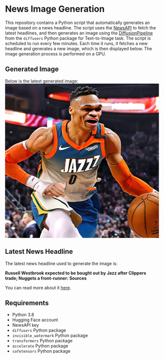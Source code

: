 # News Image Generation
This repository contains a Python script that automatically generates an image based on a news headline. The script uses the [NewsAPI](https://newsapi.org/) to fetch the latest headlines, and then generates an image using the [DiffusionPipeline](https://github.com/huggingface/diffusers) from the `diffusers` Python package for Text-to-Image task.
The script is scheduled to run every few minutes. Each time it runs, it fetches a new headline and generates a new image, which is then displayed below. The image generation process is performed on a GPU.

## Generated Image
Below is the latest generated image:
![Generated Image](image.png)

## Latest News Headline
The latest news headline used to generate the image is:

**Russell Westbrook expected to be bought out by Jazz after Clippers trade; Nuggets a front-runner: Sources**

You can read more about it [here](https://news.google.com/rss/articles/CBMiWmh0dHBzOi8vd3d3Lm55dGltZXMuY29tL2F0aGxldGljLzU2NDU5NzUvMjAyNC8wNy8xOC9ydXNzZWxsLXdlc3Ricm9vay10cmFkZS1qYXp6LWNsaXBwZXJzL9IBAA?oc=5).

## Requirements
- Python 3.8
- Hugging Face account
- NewsAPI key
- `diffusers` Python package
- `invisible_watermark` Python package
- `transformers` Python package
- `accelerate` Python package
- `safetensors` Python package
